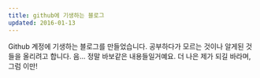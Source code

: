 ```yaml
---
title: github에 기생하는 블로그
updated: 2016-01-13
---
```


Github 계정에 기생하는 블로그를 만들었습니다.
공부하다가 모르는 것이나 알게된 것들을 올리려고 합니다.
음... 정말 바보같은 내용들일거예요.
더 나은 제가 되길 바라며, 그럼 이만!

